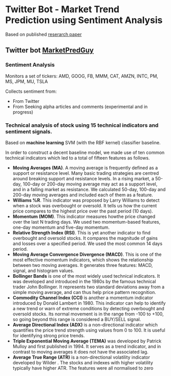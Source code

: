 # Twitter Bot - Market Trend Prediction using Sentiment Analysis

Based on published [reserarch paper](https://github.com/AndMu/Market-Wisdom)

## Twitter bot [MarketPredGuy](https://twitter.com/MarketPredGuy)

### Sentiment Analysis

Monitors a set of tickers: AMD, GOOG, FB, MMM, CAT, AMZN, INTC, PM, MS, JPM, MU, TSLA

Collects sentiment from:

- From Twitter
- From Seeking alpha articles and comments (experimental and in progress)

### Technical analysis of stock using 15 technical indicators and sentiment signals.

Based on **machine learning** SVM (with the RBF kernel) classifier baseline.

In order to construct a decent baseline model, we made use of ten common technical indicators which led to a total of fifteen features as follows.

- **Moving Averages (MA)**. A moving average is frequently defined as a support or resistance level. Many basic trading strategies are centred around breaking support and resistance levels. In a rising market, a 50-day, 100-day or 200-day moving average may act as a support level, and in a falling market as resistance. We calculated 50-day, 100-day and 200-day moving averages and included each of them as a feature.
- **Williams %R**. This indicator was proposed by Larry Williams to detect when a stock was overbought or oversold. It tells us how the current price compares to the highest price over the past period (10 days).
- **Momentum (MOM)**. This indicator measures howthe price changed over the last N trading days. We used two momentum-based features, one-day momentum and five-day momentum.
- **Relative Strength Index (RSI)**. This is yet another indicator to find overbought and oversold stocks. It compares the magnitude of gains and losses over a specified period. We used the most common 14 days period.
- **Moving Average Convergence Divergence (MACD)**. This is one of the most effective momentum indicators, which shows the relationship between two moving averages. It generates three features: MACD, signal, and histogram values.
- **Bollinger Bands** is one of the most widely used technical indicators. It was developed and introduced in the 1980s by the famous technical trader John Bollinger. It represents two standard deviations away from a simple moving average, and can thus help price pattern recognition.
- **Commodity Channel Index (CCI)** is another a momentum indicator introduced by Donald Lambert in 1980. This indicator can help to identify a new trend or warn of extreme conditions by detecting overbought and oversold stocks. Its normal movement is in the range from -100 to +100, so going beyond this range is considered a BUY/SELL signal.
- **Average Directional Index (ADX)** is a non-directional indicator which quantifies the price trend strength using values from 0 to 100. It is useful for identifying strong price trends.
- **Triple Exponential Moving Average (TEMA)** was developed by Patrick Mulloy and first published in 1994. It serves as a trend indicator, and in contrast to moving averages it does not have the associated lag.
- **Average True Range (ATR)** is a non-directional volatility indicator developed by Wilder . The stocks and indexes with higher volatility typically have higher ATR. The features were all normalised to zero